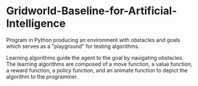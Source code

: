 # Gridworld-Baseline-for-Artificial-Intelligence

Program in Python producing an environment with obstacles and goals which serves as a "playground" for testing algorithms.

Learning algorithms guide the agent to the goal by navigating obstacles. The learning algorithms are composed of a move function, a value function, a reward function, a policy function, and an animate function to depict the algorithm to the programmer.

